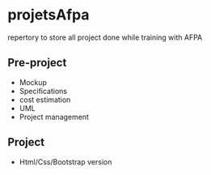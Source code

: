 # projetsAfpa
repertory to store all project done while training with AFPA

## Pre-project
- Mockup
- Specifications
- cost estimation
- UML
- Project management

## Project
- Html/Css/Bootstrap version
